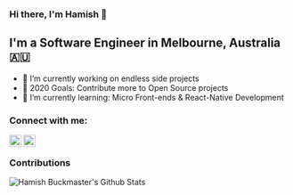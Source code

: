 ### Hi there, I'm Hamish 👋

## I'm a Software Engineer in Melbourne, Australia :australia:
- 🔭 I’m currently working on endless side projects
- 🥅 2020 Goals: Contribute more to Open Source projects
- 🌱 I’m currently learning: Micro Front-ends & React-Native Development

### Connect with me:

[<img align="left" alt="Hamish Buckmaster | Twitter" width="22px" src="https://cdn.jsdelivr.net/npm/simple-icons@v3/icons/twitter.svg" />][twitter]
[<img align="left" alt="Hamish Buckmaster | LinkedIn" width="22px" src="https://cdn.jsdelivr.net/npm/simple-icons@v3/icons/linkedin.svg" />][linkedin]

<br />

### Contributions 
<a href="#">
  <img align="left" alt="Hamish Buckmaster's Github Stats" src="https://github-readme-stats.vercel.app/api?username=HamishBuckmaster&show_icons=true&hide_border=true&count_private=true" />
 </a>

[twitter]: https://twitter.com/HamishBuck
[linkedin]: https://www.linkedin.com/in/hamish-buckmaster-a4165212a/
<!--
**HamishBuckmaster/HamishBuckmaster** is a ✨ _special_ ✨ repository because its `README.md` (this file) appears on your GitHub profile.

Here are some ideas to get you started:

- 🔭 I’m currently working on ...
- 🌱 I’m currently learning ...
- 👯 I’m looking to collaborate on ...
- 🤔 I’m looking for help with ...
- 💬 Ask me about ...
- 📫 How to reach me: ...
- 😄 Pronouns: ...
- ⚡ Fun fact: ...
-->
